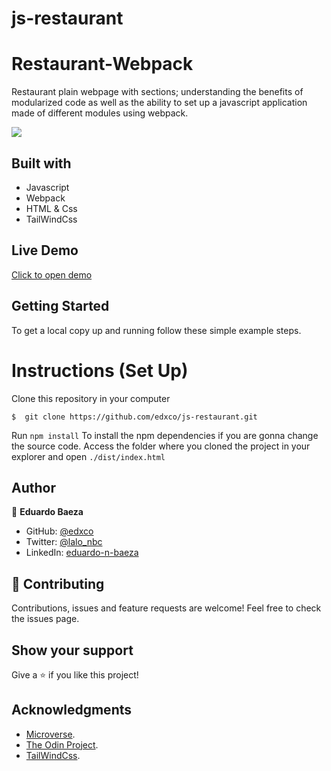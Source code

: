 # js-restaurant


# Restaurant-Webpack
Restaurant plain webpage with sections; understanding the benefits of modularized code as well as the ability to set up a javascript application made of different modules using webpack.

![](https://i.imgur.com/fWbm1t6.jpg)

## Built with
- Javascript
- Webpack
- HTML & Css
- TailWindCss

## Live Demo
[Click to open demo](https://github.com/edxco/js-restaurant/blob/restaurant/sample.jpg)

## Getting Started

To get a local copy up and running follow these simple example steps.

# Instructions (Set Up)

Clone this repository in your computer
```
$  git clone https://github.com/edxco/js-restaurant.git
```
Run
`npm install`
To install the npm dependencies if you are gonna change the source code.
Access the folder where you cloned the project in your explorer and open
`./dist/index.html`

## Author

👤 **Eduardo Baeza**

- GitHub: [@edxco](https://github.com/edxco/)
- Twitter: [@lalo_nbc](https://twitter.com/lalo_nbc/)
- LinkedIn: [eduardo-n-baeza](https://www.linkedin.com/in/eduardo-n-baeza/)

## 🤝 Contributing

Contributions, issues and feature requests are welcome!
Feel free to check the issues page.

## Show your support

Give a ⭐️ if you like this project!

## Acknowledgments

- [Microverse](https://www.microverse.org/).
- [The Odin Project](https://www.theodinproject.com/).
- [TailWindCss](https://tailwindcss.com/).
